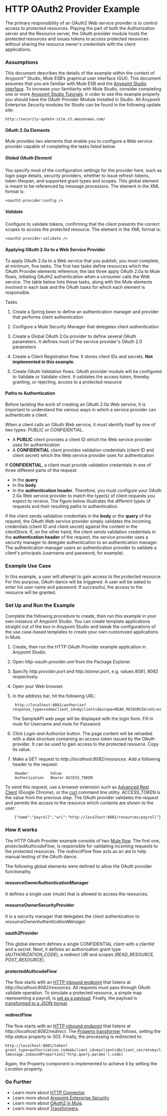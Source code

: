 # HTTP OAuth2 Provider Example

The primary responsibility of an OAuth2 Web service provider is to control access to protected resources. Playing the part of both the Authorization server and the Resource server, the OAuth provider module hosts the protected resources and issues tokens to access protected resources without sharing the resource owner's credentials with the client applications. 

### Assumptions

This document describes the details of the example within the context of Anypoint™ Studio, Mule ESB’s graphical user interface (GUI). This document assumes that you are familiar with Mule ESB and the [Anypoint Studio interface](http://www.mulesoft.org/documentation/display/current/Anypoint+Studio+Essentials). To increase your familiarity with Mule Studio, consider completing one or more [Anypoint Studio Tutorials](http://www.mulesoft.org/documentation/display/current/Basic+Studio+Tutorial).
Ir order to see this example properly you should have the OAuth Provider Module installed in Studio. All Anypoint Enterprise Security modules for Studio can be found in the following update site:

	http://security-update-site.s3.amazonaws.com/


#### OAuth 2.0a Elements

Mule provides two elements that enable you to configure a Web service provider capable of completing the tasks listed below.

##### Global OAuth Element
	
You specify most of the configuration settings for the provider here, such as login page details, security providers, whether to issue refresh tokens, token lifespan, and supported grant types and scopes. This global element is meant to be referenced by message processors. The element in the XML format is:
	
	<oauth2-provider:config />

##### Validate

Configure to validate tokens, confirming that the client presents the correct scopes to access the protected resource. The element in the XML format is:

	<oauth2-provider:validate /> 

#### Applying OAuth 2.0a to a Web Service Provider

To apply OAuth 2.0a to a Web service that you publish, you must complete, at minimum, five tasks. The first two tasks define resources which the OAuth Provider elements reference; the last three apply OAuth 2.0a to Mule flows, initiating OAuth2 authentication when a consumer calls the Web service. The table below lists these tasks, along with the Mule elements involved in each task and the OAuth tasks for which each element is responsible.

Tasks

1. Create a Spring bean to define an authentication manager and provider that performs client authentication

2. Configure a Mule Security Manager that delegates client authentication

3. Create a Global OAuth 2.0a provider to define several OAuth parameters. It defines most of the service provider's OAuth 2.0 parameters

4. Create a Client Registration flow. It stores client IDs and secrets. **Not implemented in this example**.

5. Create OAuth Validation flows. OAuth provider module will be configured to Validate or Validate-client. It validates the access token, thereby granting, or rejecting, access to a protected resource

#### Paths to Authentication

Before tackling the work of creating an OAuth 2.0a Web service, it is important to understand the various ways in which a service provider can authenticate a client.

When a client calls an OAuth Web service, it must identify itself by one of two types: PUBLIC or CONFIDENTIAL.

+ A **PUBLIC** client provides a client ID which the Web service provider uses for authentication
+ A **CONFIDENTIAL** client provides validation credentials (client ID and client secret) which the Web service provider uses for authentication

If **CONFIDENTIAL**, a client must provide validation credentials in one of three different parts of the request:

+ In the **query**
+ In the **body**
+ In the **authentication header**. Therefore, you must configure your OAuth 2.0a Web service provider to match the type(s) of client requests you expect to receive. The figure below illustrates the different types of requests and their resulting paths to authentication.

If the client sends validation credentials in the **body** or the **query** of the request, the OAuth Web service provider simply validates the incoming credentials (client ID and client secret) against the content in the clientStore. If, on the other hand, the client sends validation credentials in the **authentication header** of the request, the service provider uses a security manager to delegate authentication to an authentication manager. The authentication manager users an authentication provider to validate a client's principals (username and password, for example).

### Example Use Case

In this example, a user will attempt to gain access to the protected resource. For this purpose, OAuth dance will be triggered. A user will be asked to enter his user name and password. If successful, the access to the resource will be granted.  

### Set Up and Run the Example ###

Complete the following procedure to create, then run this example in your own instance of Anypoint Studio. You can create template applications straight out of the box in Anypoint Studio and tweak the configurations of the use case-based templates to create your own customized applications in Mule.

1. Create, then run the HTTP OAuth Provider example application in Anypoint Studio.
2. Open *http-oauth-provider.xml* from the Package Explorer.
3. Specify *http.provider.port* and *http.listener.port*, e.g. values 8081, 8082 respectively. 
3. Open your Web browser.
3. In the address bar, hit the following URL: 

		http://localhost:8081/authorize?response_type=code&client_id=myclientid&scope=READ_RESOURCE&redirect_uri=http://localhost:8082/redirect 

	The SampleAPI web page will be displayed with the login form. Fill in *mule* for Username and *mule* for Password.

4. Click *Login and Authorize* button. The page content will be reloaded with a data structure containing an access token issued by the OAuth provider. It can be used to gain access to the protected resource. Copy its value.
5. Make a GET request to *http://localhost:8082/resources*. Add a following header to the request:

		Header			Value
		Authorization	Bearer ACCESS_TOKEN

To send this request, use a browser extension such as [Advanced Rest Client](https://chrome.google.com/webstore/detail/advanced-rest-client/hgmloofddffdnphfgcellkdfbfbjeloo) (Google Chrome), or the [curl](http://curl.haxx.se/) command line utility.
ACCESS_TOKEN is the value from the previous step. The OAuth provider validates the request and permits the access to the resource which contents are shown to the user:

		{"name":"payroll","uri":"http://localhost:8082/resources/payroll"} 

### How it works

The HTTP OAuth Provider example consists of two [Mule flow](http://www.mulesoft.org/documentation/display/current/Mule+Application+Architecture). The first one, *protectedAuthcodeFlow*, is responsible for validating incoming requests to the protected resources. The *redirectFlow* flow acts as an aid to help manual testing of the OAuth dance.

The following global elements were defined to allow the OAuth provider functionality. 

#### resourceOwnerAuthenticationManager

It defines a single user (*mule*) that is allowed to access the resources.

#### resourceOwnerSecurityProvider

It is a security manager that delegates the client authentication to *resourceOwnerAuthenticationManager*.

#### oauth2Provider

This global element defines a single CONFIDENTIAL client with a clientId and a secret. Next, it defines an authorization grant type (*AUTHORIZATION_CODE*), a redirect URI and scopes (*READ_RESOURCE, POST_RESOURCE*). 

#### protectedAuthcodeFlow

The flow starts with an [HTTP inbound endpoint](http://www.mulesoft.org/documentation/display/current/HTTP+Connector) that listens at *http://localhost:8082/resources*. All requests must pass through OAuth validate operation. To simulate a protected resource, a simple map representing a payroll, is [set as a payload](http://www.mulesoft.org/documentation/display/current/Set+Payload+Transformer+Reference). Finally, the payload is [transformed to a JSON format](http://www.mulesoft.org/documentation/display/current/Transformers).

#### redirectFlow
 
The flow starts with an [HTTP inbound endpoint](http://www.mulesoft.org/documentation/display/current/HTTP+Connector) that listens at *http://localhost:8082/redirect*. The [Property transformer](http://www.mulesoft.org/documentation/display/current/Property+Transformer+Reference) follows, setting the *http.status* property to 302. Finally, the processing is redirected to:

	http://localhost:8081/token?grant_type=authorization_code&&client_id=myclientid&client_secret=myclientsecret&code=#[message.inboundProperties['http.query.params'].code] 

Again, the Property component is implemented to achieve it by setting the *Location* property.

### Go Further

- Learn more about [HTTP Connector](http://www.mulesoft.org/documentation/display/current/HTTP+Connector).
- Learn more about [Anypoint Enterprise Security](http://www.mulesoft.org/documentation/display/current/Anypoint+Enterprise+Security).
- Learn more about [OAuth2 in Mule](http://www.mulesoft.org/documentation/display/current/Creating+an+OAuth+2.0a+Web+Service+Provider).
- Learn more about [Transformers](http://www.mulesoft.org/documentation/display/current/Transformers).